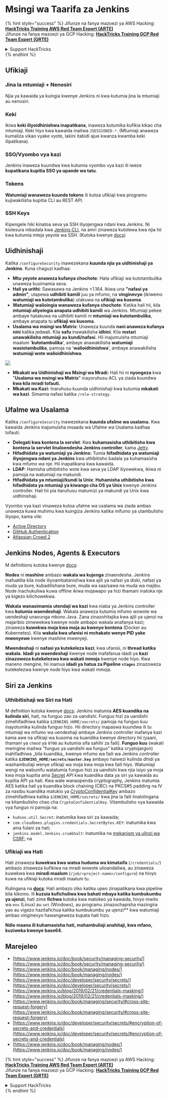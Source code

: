 # Msingi wa Taarifa za Jenkins

{% hint style="success" %}
Jifunze na fanya mazoezi ya AWS Hacking:<img src="../../.gitbook/assets/image (1) (1) (1).png" alt="" data-size="line">[**HackTricks Training AWS Red Team Expert (ARTE)**](https://training.hacktricks.xyz/courses/arte)<img src="../../.gitbook/assets/image (1) (1) (1).png" alt="" data-size="line">\
Jifunze na fanya mazoezi ya GCP Hacking: <img src="../../.gitbook/assets/image (2).png" alt="" data-size="line">[**HackTricks Training GCP Red Team Expert (GRTE)**<img src="../../.gitbook/assets/image (2).png" alt="" data-size="line">](https://training.hacktricks.xyz/courses/grte)

<details>

<summary>Support HackTricks</summary>

* Angalia [**mpango wa usajili**](https://github.com/sponsors/carlospolop)!
* **Jiunge na** 💬 [**kikundi cha Discord**](https://discord.gg/hRep4RUj7f) au [**kikundi cha telegram**](https://t.me/peass) au **tufuatilie** kwenye **Twitter** 🐦 [**@hacktricks\_live**](https://twitter.com/hacktricks_live)**.**
* **Shiriki mbinu za hacking kwa kuwasilisha PRs kwa** [**HackTricks**](https://github.com/carlospolop/hacktricks) na [**HackTricks Cloud**](https://github.com/carlospolop/hacktricks-cloud) repos za github.

</details>
{% endhint %}

## Ufikiaji

### Jina la mtumiaji + Nenosiri

Njia ya kawaida ya kuingia kwenye Jenkins ni kwa kutumia jina la mtumiaji au nenosiri.

### Keki

Ikiwa **keki iliyoidhinishwa inapatikana**, inaweza kutumika kufikia kikao cha mtumiaji. Keki hiyo kwa kawaida inaitwa `JSESSIONID.*`. (Mtumiaji anaweza kumaliza vikao vyake vyote, lakini itabidi ajue kwanza kwamba keki ilipatikana).

### SSO/Vyombo vya kazi

Jenkins inaweza kuundwa kwa kutumia vyombo vya kazi ili iweze **kupatikana kupitia SSO ya upande wa tatu**.

### Tokens

**Watumiaji wanaweza kuunda tokens** ili kutoa ufikiaji kwa programu kujiwakilisha kupitia CLI au REST API.

### SSH Keys

Kipengele hiki kinatoa seva ya SSH iliyojengwa ndani kwa Jenkins. Ni kiolesura mbadala kwa [Jenkins CLI](https://www.jenkins.io/doc/book/managing/cli/), na amri zinaweza kutolewa kwa njia hii kwa kutumia mteja yeyote wa SSH. (Kutoka kwenye [docs](https://plugins.jenkins.io/sshd/))

## Uidhinishaji

Katika `/configureSecurity` inawezekana **kuunda njia ya uidhinishaji ya Jenkins**. Kuna chaguzi kadhaa:

* **Mtu yeyote anaweza kufanya chochote**: Hata ufikiaji wa kutotambulika unaweza kusimamia seva.
* **Hali ya urithi**: Sawasawa na Jenkins <1.164. Ikiwa una **"nafasi ya admin"**, utapewa **udhibiti kamili** juu ya mfumo, na **vinginevyo** (ikiwemo **watumiaji wa kutotambulika**) utakuwa na **ufikiaji wa kusoma**.
* **Watumiaji walioingia wanaweza kufanya chochote**: Katika hali hii, kila **mtumiaji aliyeingia anapata udhibiti kamili** wa Jenkins. Mtumiaji pekee ambaye hatakuwa na udhibiti kamili ni **mtumiaji wa kutotambulika**, ambaye anapata tu **ufikiaji wa kusoma**.
* **Usalama wa msingi wa Matrix**: Unaweza kuunda **nani anaweza kufanya nini** katika jedwali. Kila **safu** inawakilisha **idhini**. Kila **mstari** **unawakilisha** **mtumiaji au kundi/nafasi.** Hii inajumuisha mtumiaji maalum '**kutotambulika**', ambaye anawakilisha **watumiaji wasiotambulika**, pamoja na '**walioidhinishwa**', ambaye anawakilisha **watumiaji wote walioidhinishwa**.

![](<../../.gitbook/assets/image (149).png>)

* **Mkakati wa Uidhinishaji wa Msingi wa Mradi:** Hali hii ni **nyongeza** kwa "**Usalama wa msingi wa Matrix**" inayoruhusu ACL ya ziada kuundwa **kwa kila mradi tofauti.**
* **Mkakati wa Kazi:** Inaruhusu kuunda uidhinishaji kwa kutumia **mkakati wa kazi**. Simamia nafasi katika `/role-strategy`.

## **Ufalme wa Usalama**

Katika `/configureSecurity` inawezekana **kuunda ufalme wa usalama.** Kwa kawaida Jenkins inajumuisha msaada wa Ufalme wa Usalama kadhaa tofauti:

* **Delegati kwa kontena la servlet**: Kwa **kuhamasisha uthibitisho kwa kontena la servlet linaloendesha Jenkins controller**, kama [Jetty](https://www.eclipse.org/jetty/).
* **Hifadhidata ya watumiaji ya Jenkins:** Tumia **hifadhidata ya watumiaji iliyojengwa ndani ya Jenkins** kwa uthibitisho badala ya kuhamasisha kwa mfumo wa nje. Hii inapatikana kwa kawaida.
* **LDAP**: Hamisha uthibitisho wote kwa seva ya LDAP iliyowekwa, ikiwa ni pamoja na watumiaji na makundi.
* **Hifadhidata ya mtumiaji/kundi la Unix**: **Huhamisha uthibitisho kwa hifadhidata ya mtumiaji ya kiwango cha OS ya Unix** kwenye Jenkins controller. Hali hii pia itaruhusu matumizi ya makundi ya Unix kwa uidhinishaji.

Vyombo vya kazi vinaweza kutoa ufalme wa usalama wa ziada ambao unaweza kuwa muhimu kwa kuingiza Jenkins katika mifumo ya utambulisho iliyopo, kama vile:

* [Active Directory](https://plugins.jenkins.io/active-directory)
* [GitHub Authentication](https://plugins.jenkins.io/github-oauth)
* [Atlassian Crowd 2](https://plugins.jenkins.io/crowd2)

## Jenkins Nodes, Agents & Executors

M definitions kutoka kwenye [docs](https://www.jenkins.io/doc/book/managing/nodes/):

**Nodes** ni **mashine** ambazo **wakala wa kujenga** zinaendesha. Jenkins inafuatilia kila node iliyoambatanishwa kwa ajili ya nafasi ya diski, nafasi ya muda ya bure, kubadilishana bure, muda wa saa/sawa na muda wa majibu. Node inachukuliwa kuwa offline ikiwa mojawapo ya hizi thamani inatoka nje ya kigezo kilichowekwa.

**Wakala** **wanasimamia** **utendaji wa kazi** kwa niaba ya Jenkins controller kwa **kutumia waendeshaji**. Wakala anaweza kutumia mfumo wowote wa uendeshaji unaounga mkono Java. Zana zinazohitajika kwa ajili ya ujenzi na majaribio zimewekwa kwenye node ambapo wakala anafanya kazi; zinaweza **kuwekwa moja kwa moja au kwenye kontena** (Docker au Kubernetes). Kila **wakala kwa ufanisi ni mchakato wenye PID yake mwenyewe** kwenye mashine mwenyeji.

**Mwendeshaji** ni **nafasi ya kutekeleza kazi**; kwa ufanisi, ni **thread katika wakala**. **Idadi ya waendeshaji** kwenye node inafafanua idadi ya **kazi zinazoweza kutekelezwa kwa wakati mmoja** kwenye node hiyo. Kwa maneno mengine, hii inamua **idadi ya hatua za Pipeline `stages`** zinazoweza kutekelezwa kwenye node hiyo kwa wakati mmoja.

## Siri za Jenkins

### Uthibitishaji wa Siri na Hati

M definition kutoka kwenye [docs](https://www.jenkins.io/doc/developer/security/secrets/#encryption-of-secrets-and-credentials): Jenkins inatumia **AES kuandika na kulinda siri**, hati, na funguo zao za uandishi. Funguo hizi za uandishi zimehifadhiwa katika `$JENKINS_HOME/secrets/` pamoja na funguo kuu inayotumika kulinda funguo hizo. Hii directory inapaswa kuundwa ili tu mtumiaji wa mfumo wa uendeshaji ambaye Jenkins controller inafanya kazi kama awe na ufikiaji wa kusoma na kuandika kwenye directory hii (yaani, thamani ya `chmod` ya `0700` au kutumia sifa sahihi za faili). **Funguo kuu** (wakati mwingine inaitwa "funguo ya uandishi wa funguo" katika cryptojargon) inahifadhiwa \_bila kuandika\_ kwenye mfumo wa faili wa Jenkins controller katika **`$JENKINS_HOME/secrets/master.key`** ambayo haiwezi kulinda dhidi ya washambuliaji wenye ufikiaji wa moja kwa moja kwa faili hiyo. Watumiaji wengi na wabunifu watatumia funguo hizi za uandishi kwa njia isiyo ya moja kwa moja kupitia ama [Secret](https://javadoc.jenkins.io/byShortName/Secret) API kwa kuandika data ya siri ya kawaida au kupitia API ya hati. Kwa wale wanaopenda cryptography, Jenkins inatumia AES katika hali ya kuandika block chaining (CBC) na PKCS#5 padding na IV za nasibu kuandika matukio ya [CryptoConfidentialKey](https://javadoc.jenkins.io/byShortName/CryptoConfidentialKey) ambazo zimehifadhiwa katika `$JENKINS_HOME/secrets/` kwa jina la faili linalolingana na kitambulisho chao cha `CryptoConfidentialKey`. Vitambulisho vya kawaida vya funguo ni pamoja na:

* `hudson.util.Secret`: inatumika kwa siri za kawaida;
* `com.cloudbees.plugins.credentials.SecretBytes.KEY`: inatumika kwa aina fulani za hati;
* `jenkins.model.Jenkins.crumbSalt`: inatumika na [mekanism ya ulinzi wa CSRF](https://www.jenkins.io/doc/book/managing/security/#cross-site-request-forgery); na

### Ufikiaji wa Hati

Hati zinaweza **kuwekwa kwa watoa huduma wa kimataifa** (`/credentials/`) ambazo zinaweza kufikiwa na mradi wowote ulioandaliwa, au zinaweza kuwekwa kwa **miradi maalum** (`/job/<project-name>/configure`) na hivyo kuwa na ufikiaji kutoka mradi maalum tu.

Kulingana na [**docs**](https://www.jenkins.io/blog/2019/02/21/credentials-masking/): Hati ambazo ziko katika upeo zinapatikana kwa pipeline bila kikomo. Ili **kuzuia kufichuliwa kwa bahati mbaya katika kumbukumbu ya ujenzi**, hati zime **fichwa** kutoka kwa matokeo ya kawaida, hivyo mwito wa `env` (Linux) au `set` (Windows), au programu zinazochapisha mazingira yao au vigezo hazitafichua katika kumbukumbu ya ujenzi** kwa watumiaji ambao vinginevyo hawangeweza kupata hati hizo.

**Ndio maana ili kuhamasisha hati, mshambuliaji anahitaji, kwa mfano, kuziweka kwenye base64.**

## Marejeleo

* [https://www.jenkins.io/doc/book/security/managing-security/](https://www.jenkins.io/doc/book/security/managing-security/)
* [https://www.jenkins.io/doc/book/managing/nodes/](https://www.jenkins.io/doc/book/managing/nodes/)
* [https://www.jenkins.io/doc/developer/security/secrets/](https://www.jenkins.io/doc/developer/security/secrets/)
* [https://www.jenkins.io/blog/2019/02/21/credentials-masking/](https://www.jenkins.io/blog/2019/02/21/credentials-masking/)
* [https://www.jenkins.io/doc/book/managing/security/#cross-site-request-forgery](https://www.jenkins.io/doc/book/managing/security/#cross-site-request-forgery)
* [https://www.jenkins.io/doc/developer/security/secrets/#encryption-of-secrets-and-credentials](https://www.jenkins.io/doc/developer/security/secrets/#encryption-of-secrets-and-credentials)
* [https://www.jenkins.io/doc/book/managing/nodes/](https://www.jenkins.io/doc/book/managing/nodes/)

{% hint style="success" %}
Jifunze na fanya mazoezi ya AWS Hacking:<img src="../../.gitbook/assets/image (1) (1) (1).png" alt="" data-size="line">[**HackTricks Training AWS Red Team Expert (ARTE)**](https://training.hacktricks.xyz/courses/arte)<img src="../../.gitbook/assets/image (1) (1) (1).png" alt="" data-size="line">\
Jifunze na fanya mazoezi ya GCP Hacking: <img src="../../.gitbook/assets/image (2).png" alt="" data-size="line">[**HackTricks Training GCP Red Team Expert (GRTE)**<img src="../../.gitbook/assets/image (2).png" alt="" data-size="line">](https://training.hacktricks.xyz/courses/grte)

<details>

<summary>Support HackTricks</summary>

* Angalia [**mpango wa usajili**](https://github.com/sponsors/carlospolop)!
* **Jiunge na** 💬 [**kikundi cha Discord**](https://discord.gg/hRep4RUj7f) au [**kikundi cha telegram**](https://t.me/peass) au **tufuatilie** kwenye **Twitter** 🐦 [**@hacktricks\_live**](https://twitter.com/hacktricks_live)**.**
* **Shiriki mbinu za hacking kwa kuwasilisha PRs kwa** [**HackTricks**](https://github.com/carlospolop/hacktricks) na [**HackTricks Cloud**](https://github.com/carlospolop/hacktricks-cloud) repos za github.

</details>
{% endhint %}
